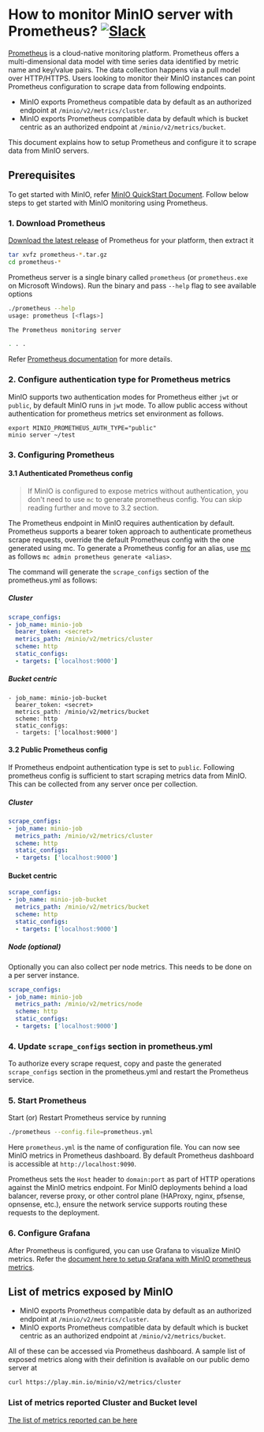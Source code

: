 # How to monitor MinIO server with Prometheus? [![Slack](https://slack.min.io/slack?type=svg)](https://slack.min.io)

[Prometheus](https://prometheus.io) is a cloud-native monitoring platform. Prometheus offers a multi-dimensional data model with time series data identified by metric name and key/value pairs. The data collection happens via a pull model over HTTP/HTTPS. Users looking to monitor their MinIO instances can point Prometheus configuration to scrape data from following endpoints. 

- MinIO exports Prometheus compatible data by default as an authorized endpoint at `/minio/v2/metrics/cluster`. 
- MinIO exports Prometheus compatible data by default which is bucket centric as an authorized endpoint at `/minio/v2/metrics/bucket`.

This document explains how to setup Prometheus and configure it to scrape data from MinIO servers.

## Prerequisites

To get started with MinIO, refer [MinIO QuickStart Document](https://min.io/docs/minio/linux/index.html#quickstart-for-linux).
Follow below steps to get started with MinIO monitoring using Prometheus.

### 1. Download Prometheus

[Download the latest release](https://prometheus.io/download) of Prometheus for your platform, then extract it

```sh
tar xvfz prometheus-*.tar.gz
cd prometheus-*
```

Prometheus server is a single binary called `prometheus` (or `prometheus.exe` on Microsoft Windows). Run the binary and pass `--help` flag to see available options

```sh
./prometheus --help
usage: prometheus [<flags>]

The Prometheus monitoring server

. . .
```

Refer [Prometheus documentation](https://prometheus.io/docs/introduction/first_steps/) for more details.

### 2. Configure authentication type for Prometheus metrics

MinIO supports two authentication modes for Prometheus either `jwt` or `public`, by default MinIO runs in `jwt` mode. To allow public access without authentication for prometheus metrics set environment as follows.

```
export MINIO_PROMETHEUS_AUTH_TYPE="public"
minio server ~/test
```

### 3. Configuring Prometheus

#### 3.1 Authenticated Prometheus config

> If MinIO is configured to expose metrics without authentication, you don't need to use `mc` to generate prometheus config. You can skip reading further and move to 3.2 section.

The Prometheus endpoint in MinIO requires authentication by default. Prometheus supports a bearer token approach to authenticate prometheus scrape requests, override the default Prometheus config with the one generated using mc. To generate a Prometheus config for an alias, use [mc](https://min.io/docs/minio/linux/reference/minio-mc.html#quickstart) as follows `mc admin prometheus generate <alias>`.

The command will generate the `scrape_configs` section of the prometheus.yml as follows:

##### Cluster

```yaml
scrape_configs:
- job_name: minio-job
  bearer_token: <secret>
  metrics_path: /minio/v2/metrics/cluster
  scheme: http
  static_configs:
  - targets: ['localhost:9000']
```

##### Bucket centric

```
- job_name: minio-job-bucket
  bearer_token: <secret>
  metrics_path: /minio/v2/metrics/bucket
  scheme: http
  static_configs:
  - targets: ['localhost:9000']

```

#### 3.2 Public Prometheus config

If Prometheus endpoint authentication type is set to `public`. Following prometheus config is sufficient to start scraping metrics data from MinIO.
This can be collected from any server once per collection.

##### Cluster

```yaml
scrape_configs:
- job_name: minio-job
  metrics_path: /minio/v2/metrics/cluster
  scheme: http
  static_configs:
  - targets: ['localhost:9000']
```

#### Bucket centric

```yaml
scrape_configs:
- job_name: minio-job-bucket
  metrics_path: /minio/v2/metrics/bucket
  scheme: http
  static_configs:
  - targets: ['localhost:9000']
```

##### Node (optional)

Optionally you can also collect per node metrics. This needs to be done on a per server instance.

```yaml
scrape_configs:
- job_name: minio-job
  metrics_path: /minio/v2/metrics/node
  scheme: http
  static_configs:
  - targets: ['localhost:9000']
```

### 4. Update `scrape_configs` section in prometheus.yml

To authorize every scrape request, copy and paste the generated `scrape_configs` section in the prometheus.yml and restart the Prometheus service.

### 5. Start Prometheus

Start (or) Restart Prometheus service by running

```sh
./prometheus --config.file=prometheus.yml
```

Here `prometheus.yml` is the name of configuration file. You can now see MinIO metrics in Prometheus dashboard. By default Prometheus dashboard is accessible at `http://localhost:9090`.

Prometheus sets the `Host` header to `domain:port` as part of HTTP operations against the MinIO metrics endpoint. For MinIO deployments behind a load balancer, reverse proxy, or other control plane (HAProxy, nginx, pfsense, opnsense, etc.), ensure the network service supports routing these requests to the deployment.

### 6. Configure Grafana

After Prometheus is configured, you can use Grafana to visualize MinIO metrics. Refer the [document here to setup Grafana with MinIO prometheus metrics](https://github.com/minio/minio/blob/master/docs/metrics/prometheus/grafana/README.md).

## List of metrics exposed by MinIO

- MinIO exports Prometheus compatible data by default as an authorized endpoint at `/minio/v2/metrics/cluster`. 
- MinIO exports Prometheus compatible data by default which is bucket centric as an authorized endpoint at `/minio/v2/metrics/bucket`.

All of these can be accessed via Prometheus dashboard. A sample list of exposed metrics along with their definition is available on our public demo server at

```sh
curl https://play.min.io/minio/v2/metrics/cluster
```

### List of metrics reported Cluster and Bucket level

[The list of metrics reported can be here](https://github.com/minio/minio/blob/master/docs/metrics/prometheus/list.md)
